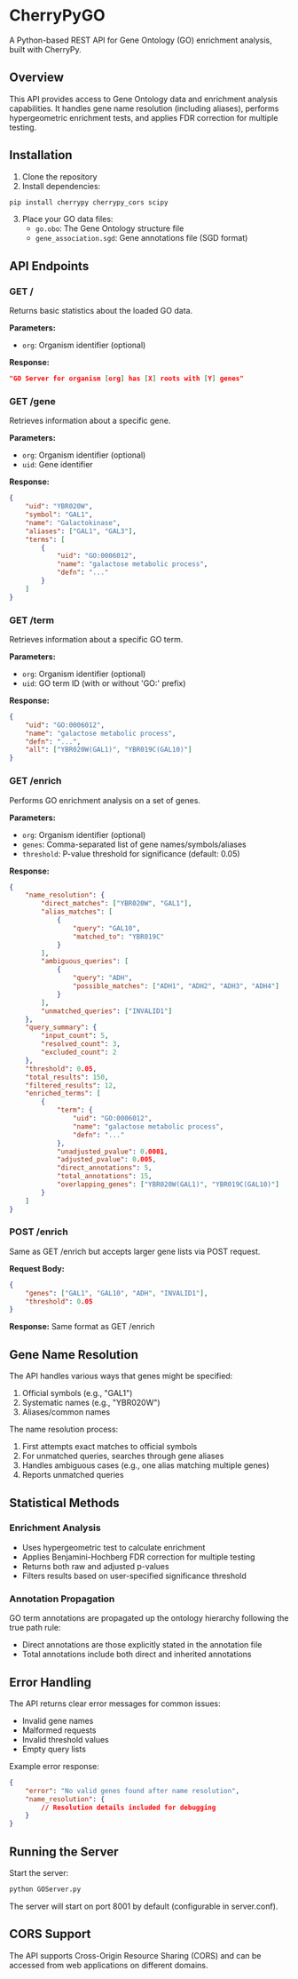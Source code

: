 # CherryPyGO

A Python-based REST API for Gene Ontology (GO) enrichment analysis, built with CherryPy.

## Overview

This API provides access to Gene Ontology data and enrichment analysis capabilities. It handles gene name resolution (including aliases), performs hypergeometric enrichment tests, and applies FDR correction for multiple testing.

## Installation

1. Clone the repository
2. Install dependencies:
```bash
pip install cherrypy cherrypy_cors scipy
```
3. Place your GO data files:
   - `go.obo`: The Gene Ontology structure file
   - `gene_association.sgd`: Gene annotations file (SGD format)

## API Endpoints

### GET /
Returns basic statistics about the loaded GO data.

**Parameters:**
- `org`: Organism identifier (optional)

**Response:**
```json
"GO Server for organism [org] has [X] roots with [Y] genes"
```

### GET /gene
Retrieves information about a specific gene.

**Parameters:**
- `org`: Organism identifier (optional)
- `uid`: Gene identifier

**Response:**
```json
{
    "uid": "YBR020W",
    "symbol": "GAL1",
    "name": "Galactokinase",
    "aliases": ["GAL1", "GAL3"],
    "terms": [
        {
            "uid": "GO:0006012",
            "name": "galactose metabolic process",
            "defn": "..."
        }
    ]
}
```

### GET /term
Retrieves information about a specific GO term.

**Parameters:**
- `org`: Organism identifier (optional)
- `uid`: GO term ID (with or without 'GO:' prefix)

**Response:**
```json
{
    "uid": "GO:0006012",
    "name": "galactose metabolic process",
    "defn": "...",
    "all": ["YBR020W(GAL1)", "YBR019C(GAL10)"]
}
```

### GET /enrich
Performs GO enrichment analysis on a set of genes.

**Parameters:**
- `org`: Organism identifier (optional)
- `genes`: Comma-separated list of gene names/symbols/aliases
- `threshold`: P-value threshold for significance (default: 0.05)

**Response:**
```json
{
    "name_resolution": {
        "direct_matches": ["YBR020W", "GAL1"],
        "alias_matches": [
            {
                "query": "GAL10",
                "matched_to": "YBR019C"
            }
        ],
        "ambiguous_queries": [
            {
                "query": "ADH",
                "possible_matches": ["ADH1", "ADH2", "ADH3", "ADH4"]
            }
        ],
        "unmatched_queries": ["INVALID1"]
    },
    "query_summary": {
        "input_count": 5,
        "resolved_count": 3,
        "excluded_count": 2
    },
    "threshold": 0.05,
    "total_results": 150,
    "filtered_results": 12,
    "enriched_terms": [
        {
            "term": {
                "uid": "GO:0006012",
                "name": "galactose metabolic process",
                "defn": "..."
            },
            "unadjusted_pvalue": 0.0001,
            "adjusted_pvalue": 0.005,
            "direct_annotations": 5,
            "total_annotations": 15,
            "overlapping_genes": ["YBR020W(GAL1)", "YBR019C(GAL10)"]
        }
    ]
}
```

### POST /enrich
Same as GET /enrich but accepts larger gene lists via POST request.

**Request Body:**
```json
{
    "genes": ["GAL1", "GAL10", "ADH", "INVALID1"],
    "threshold": 0.05
}
```

**Response:** Same format as GET /enrich

## Gene Name Resolution

The API handles various ways that genes might be specified:
1. Official symbols (e.g., "GAL1")
2. Systematic names (e.g., "YBR020W")
3. Aliases/common names

The name resolution process:
1. First attempts exact matches to official symbols
2. For unmatched queries, searches through gene aliases
3. Handles ambiguous cases (e.g., one alias matching multiple genes)
4. Reports unmatched queries

## Statistical Methods

### Enrichment Analysis
- Uses hypergeometric test to calculate enrichment
- Applies Benjamini-Hochberg FDR correction for multiple testing
- Returns both raw and adjusted p-values
- Filters results based on user-specified significance threshold

### Annotation Propagation
GO term annotations are propagated up the ontology hierarchy following the true path rule:
- Direct annotations are those explicitly stated in the annotation file
- Total annotations include both direct and inherited annotations

## Error Handling

The API returns clear error messages for common issues:
- Invalid gene names
- Malformed requests
- Invalid threshold values
- Empty query lists

Example error response:
```json
{
    "error": "No valid genes found after name resolution",
    "name_resolution": {
        // Resolution details included for debugging
    }
}
```

## Running the Server

Start the server:
```bash
python GOServer.py
```

The server will start on port 8001 by default (configurable in server.conf).

## CORS Support

The API supports Cross-Origin Resource Sharing (CORS) and can be accessed from web applications on different domains.